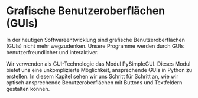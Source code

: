 # Grafische Benutzeroberflächen (GUIs)

In der heutigen Softwareentwicklung sind grafische Benutzeroberflächen (GUIs)
nicht mehr wegzudenken.
Unsere Programme werden durch GUIs benutzerfreundlicher und interaktiver.

Wir verwenden als GUI-Technologie das Modul PySimpleGUI.
Dieses Modul bietet uns eine unkomplizierte Möglichkeit,
ansprechende GUIs in Python zu erstellen.
In diesem Kapitel sehen wir uns Schritt für Schritt an, wie
wir optisch ansprechende Benutzeroberflächen mit Buttons und Textfeldern
gestalten können.
